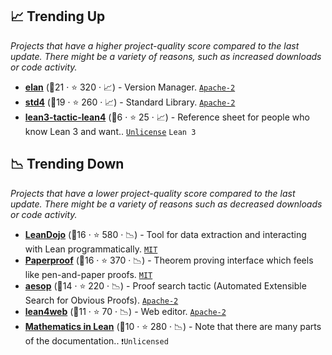 ## 📈 Trending Up

_Projects that have a higher project-quality score compared to the last update. There might be a variety of reasons, such as increased downloads or code activity._

- <b><a href="https://github.com/leanprover/elan">elan</a></b> (🥈21 · ⭐ 320 · 📈) - Version Manager. <code><a href="http://bit.ly/3nYMfla">Apache-2</a></code>
- <b><a href="https://github.com/leanprover-community/batteries">std4</a></b> (🥉19 · ⭐ 260 · 📈) - Standard Library. <code><a href="http://bit.ly/3nYMfla">Apache-2</a></code>
- <b><a href="https://github.com/madvorak/lean3-tactic-lean4">lean3-tactic-lean4</a></b> (🥈6 · ⭐ 25 · 📈) - Reference sheet for people who know Lean 3 and want.. <code><a href="http://bit.ly/3rvuUlR">Unlicense</a></code> <code>Lean 3</code>

## 📉 Trending Down

_Projects that have a lower project-quality score compared to the last update. There might be a variety of reasons such as decreased downloads or code activity._

- <b><a href="https://github.com/lean-dojo/LeanDojo">LeanDojo</a></b> (🥈16 · ⭐ 580 · 📉) - Tool for data extraction and interacting with Lean programmatically. <code><a href="http://bit.ly/34MBwT8">MIT</a></code>
- <b><a href="https://github.com/Paper-Proof/paperproof">Paperproof</a></b> (🥈16 · ⭐ 370 · 📉) - Theorem proving interface which feels like pen-and-paper proofs. <code><a href="http://bit.ly/34MBwT8">MIT</a></code>
- <b><a href="https://github.com/leanprover-community/aesop">aesop</a></b> (🥈14 · ⭐ 220 · 📉) - Proof search tactic (Automated Extensible Search for Obvious Proofs). <code><a href="http://bit.ly/3nYMfla">Apache-2</a></code>
- <b><a href="https://live.lean-lang.org/">lean4web</a></b> (🥉11 · ⭐ 70 · 📉) - Web editor. <code><a href="http://bit.ly/3nYMfla">Apache-2</a></code>
- <b><a href="https://leanprover-community.github.io/mathematics_in_lean/">Mathematics in Lean</a></b> (🥈10 · ⭐ 280 · 📉) - Note that there are many parts of the documentation.. <code>❗Unlicensed</code>
